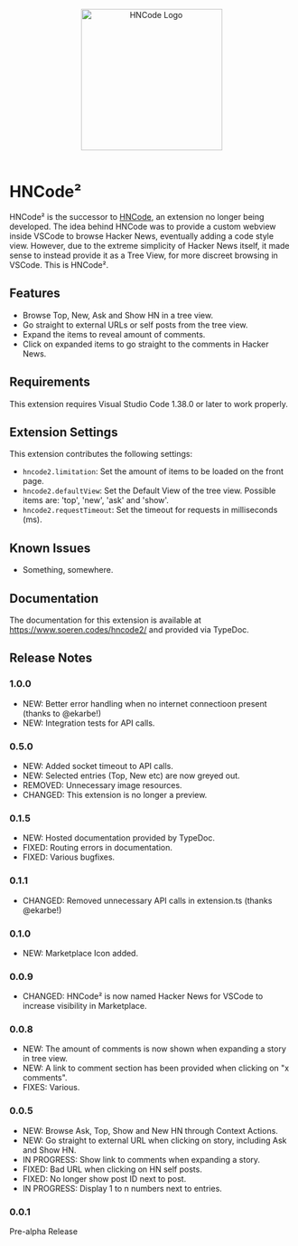 </br>
<div align="center">
  <img src="https://raw.githubusercontent.com/cer10ty/hncode/master/public/images/HNCode.png" alt="HNCode Logo" height="250px" width="250px"></img>
</div>
</br>

# HNCode²

HNCode² is the successor to [HNCode](https://github.com/CER10TY/hncode), an extension no longer being developed. The idea behind HNCode was to provide a custom webview inside VSCode to browse Hacker News, eventually adding a code style view. However, due to the extreme simplicity of Hacker News itself, it made sense to instead provide it as a Tree View, for more discreet browsing in VSCode. This is HNCode². 

## Features

* Browse Top, New, Ask and Show HN in a tree view.
* Go straight to external URLs or self posts from the tree view.
* Expand the items to reveal amount of comments.
* Click on expanded items to go straight to the comments in Hacker News.

## Requirements

This extension requires Visual Studio Code 1.38.0 or later to work properly.

## Extension Settings

This extension contributes the following settings:

* `hncode2.limitation`: Set the amount of items to be loaded on the front page.
* `hncode2.defaultView`: Set the Default View of the tree view. Possible items are: 'top', 'new', 'ask' and 'show'.
* `hncode2.requestTimeout`: Set the timeout for requests in milliseconds (ms).

## Known Issues

* Something, somewhere.

## Documentation

The documentation for this extension is available at https://www.soeren.codes/hncode2/ and provided via TypeDoc.

## Release Notes

### 1.0.0

* NEW: Better error handling when no internet connectioon present (thanks to @ekarbe!)
* NEW: Integration tests for API calls.

### 0.5.0

* NEW: Added socket timeout to API calls.
* NEW: Selected entries (Top, New etc) are now greyed out.
* REMOVED: Unnecessary image resources.
* CHANGED: This extension is no longer a preview.

### 0.1.5

* NEW: Hosted documentation provided by TypeDoc.
* FIXED: Routing errors in documentation.
* FIXED: Various bugfixes.

### 0.1.1

* CHANGED: Removed unnecessary API calls in extension.ts (thanks @ekarbe!)

### 0.1.0

* NEW: Marketplace Icon added.

### 0.0.9

* CHANGED: HNCode² is now named Hacker News for VSCode to increase visibility in Marketplace.

### 0.0.8

* NEW: The amount of comments is now shown when expanding a story in tree view.
* NEW: A link to comment section has been provided when clicking on "x comments".
* FIXES: Various.

### 0.0.5

* NEW: Browse Ask, Top, Show and New HN through Context Actions.
* NEW: Go straight to external URL when clicking on story, including Ask and Show HN.
* IN PROGRESS: Show link to comments when expanding a story.
* FIXED: Bad URL when clicking on HN self posts.
* FIXED: No longer show post ID next to post.
* IN PROGRESS: Display 1 to n numbers next to entries.

### 0.0.1

Pre-alpha Release
